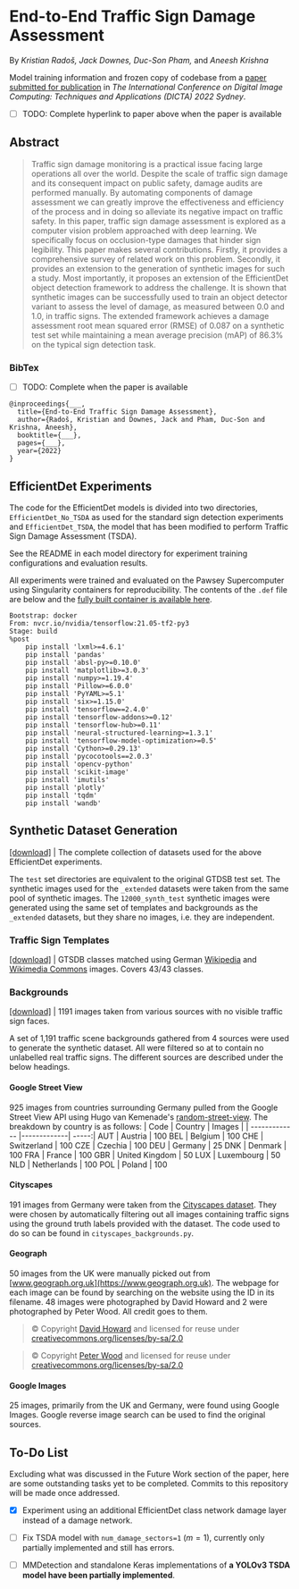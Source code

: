 # End-to-End Traffic Sign Damage Assessment

By *Kristian Radoš, Jack Downes, Duc-Son Pham,* and *Aneesh Krishna*

Model training information and frozen copy of codebase from a [paper submitted for publication]() in *The International Conference on Digital Image Computing: Techniques and Applications (DICTA) 2022 Sydney*.

- [ ] TODO: Complete hyperlink to paper above when the paper is available

## Abstract
> Traffic sign damage monitoring is a practical issue facing large operations all over the world. Despite the scale of traffic sign damage and its consequent impact on public safety, damage audits are performed manually. By automating components of damage assessment we can greatly improve the effectiveness and efficiency of the process and in doing so alleviate its negative impact on traffic safety. In this paper, traffic sign damage assessment is explored as a computer vision problem approached with deep learning. We specifically focus on occlusion-type damages that hinder sign legibility. This paper makes several contributions. Firstly, it provides a comprehensive survey of related work on this problem. Secondly, it provides an extension to the generation of synthetic images for such a study. Most importantly, it proposes an extension of the EfficientDet object detection framework to address the challenge. It is shown that synthetic images can be successfully used to train an object detector variant to assess the level of damage, as measured between 0.0 and 1.0, in traffic signs. The extended framework achieves a damage assessment root mean squared error (RMSE) of 0.087 on a synthetic test set while maintaining a mean average precision (mAP) of 86.3% on the typical sign detection task.

### BibTex
- [ ] TODO: Complete when the paper is available
```
@inproceedings{___,
  title={End-to-End Traffic Sign Damage Assessment},
  author={Radoš, Kristian and Downes, Jack and Pham, Duc-Son and Krishna, Aneesh},
  booktitle={___},
  pages={___},
  year={2022}
}
```

## EfficientDet Experiments
The code for the EfficientDet models is divided into two directories, `EfficientDet_No_TSDA` as used for the standard sign detection experiments and `EfficientDet_TSDA`, the model that has been modified to perform Traffic Sign Damage Assessment (TSDA).

See the README in each model directory for experiment training configurations and evaluation results.

All experiments were trained and evaluated on the Pawsey Supercomputer using Singularity containers for reproducibility. The contents of the `.def` file are below and the [fully built container is available here](https://drive.google.com/file/d/1-bxwuiXSLRqCipo9ZdxuSVcF0MRo-9dd/view?usp=sharing).
```
Bootstrap: docker
From: nvcr.io/nvidia/tensorflow:21.05-tf2-py3
Stage: build
%post
    pip install 'lxml>=4.6.1'
    pip install 'pandas'
    pip install 'absl-py>=0.10.0'
    pip install 'matplotlib>=3.0.3'
    pip install 'numpy>=1.19.4'
    pip install 'Pillow>=6.0.0'
    pip install 'PyYAML>=5.1'
    pip install 'six>=1.15.0'
    pip install 'tensorflow==2.4.0'
    pip install 'tensorflow-addons>=0.12'
    pip install 'tensorflow-hub>=0.11'
    pip install 'neural-structured-learning>=1.3.1'
    pip install 'tensorflow-model-optimization>=0.5'
    pip install 'Cython>=0.29.13'
    pip install 'pycocotools==2.0.3'
    pip install 'opencv-python'
    pip install 'scikit-image'
    pip install 'imutils'
    pip install 'plotly'
    pip install 'tqdm'
    pip install 'wandb'
```

## Synthetic Dataset Generation
[[download]](https://drive.google.com/file/d/19FuxvFtov2gFGeZEaOndEO3Qb9YkExx8/view?usp=sharing) | The complete collection of datasets used for the above EfficientDet experiments.

The `test` set directories are equivalent to the original GTDSB test set. The synthetic images used for the `_extended` datasets were taken from the same pool of synthetic images. The `12000_synth_test` synthetic images were generated using the same set of templates and backgrounds  as the `_extended` datasets, but they share no images, i.e. they are independent.

### Traffic Sign Templates
[[download]](https://drive.google.com/file/d/1kMAPRSOs9RqAtQu6-fUEn1fqkazIC3Kt/view?usp=sharing) | GTSDB classes matched using German [Wikipedia](https://en.wikipedia.org/wiki/Road_signs_in_Germany) and [Wikimedia Commons](https://commons.wikimedia.org/wiki/Historic_road_signs_in_Germany#1992%E2%80%932013) images. Covers 43/43 classes.

### Backgrounds
[[download]](https://drive.google.com/file/d/1navoOiHRhYhrIGgogp1TMoEg3QczvN85/view?usp=sharing) | 1191 images taken from various sources with no visible traffic sign faces.

A set of 1,191 traffic scene backgrounds gathered from 4 sources were used to generate the synthetic dataset. All were filtered so at to contain no unlabelled real traffic signs. The different sources are described under the below headings.

#### Google Street View
925 images from countries surrounding Germany pulled from the Google Street View API using Hugo van Kemenade's [random-street-view](https://github.com/hugovk/random-street-view). The breakdown by country is as follows:
| Code        | Country           | Images  |
| ------------- |-------------| -----:|
AUT | Austria | 100
BEL | Belgium | 100
CHE | Switzerland | 100
CZE | Czechia | 100
DEU | Germany | 25
DNK | Denmark | 100
FRA | France | 100
GBR | United Kingdom | 50
LUX | Luxembourg | 50
NLD | Netherlands | 100
POL | Poland | 100

#### Cityscapes
191 images from Germany were taken from the [Cityscapes dataset](https://www.cityscapes-dataset.com). They were chosen by automatically filtering out all images containing traffic signs using the ground truth labels provided with the dataset. The code used to do so can be found in `cityscapes_backgrounds.py`.

#### Geograph
50 images from the UK were manually picked out from [www.geograph.org.uk](https://www.geograph.org.uk). The webpage for each image can be found by searching on the website using the ID in its filename. 48 images were photographed by David Howard and 2 were photographed by Peter Wood. All credit goes to them.
> © Copyright [David Howard](https://www.geograph.org.uk/profile/6358) and licensed for reuse under [creativecommons.org/licenses/by-sa/2.0](https://creativecommons.org/licenses/by-sa/2.0/)

> © Copyright [Peter Wood](https://www.geograph.org.uk/profile/72434) and licensed for reuse under [creativecommons.org/licenses/by-sa/2.0](https://creativecommons.org/licenses/by-sa/2.0/)

#### Google Images
25 images, primarily from the UK and Germany, were found using Google Images. Google reverse image search can be used to find the original sources.

## To-Do List

Excluding what was discussed in the Future Work section of the paper, here are some outstanding tasks yet to be completed. Commits to this repository will be made once addressed.

- [x] Experiment using an additional EfficientDet class network damage layer instead of a damage network.

- [ ] Fix TSDA model with `num_damage_sectors=1` ($m=1$), currently only partially implemented and still has errors.

- [ ] MMDetection and standalone Keras implementations of **a YOLOv3 TSDA model have been partially implemented**.
